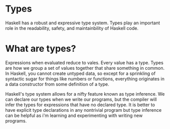 # Types 

Haskell has a robust and expressive type system. Types play an
important role in the readability, safety, and maintainbility of Haskell code.

# What are types?

Expressions when evaluated reduce to vales. Every value has a type.
Types are how we group a set of values together that share something in common.
In Haskell, you cannot create untyped data, so except for a sprinkling of 
syntactic sugar for things like numbers or functions, everything originates 
in a data constructor from some definition of a type.

Haskell's type system allows for a nifty feature known as type inference. 
We can declare our types when we write our programs, but the compiler will infer
the types for expressions that have no declared type. It is better
to have explicit type declarations in any nontrivial program but type inference 
can be helpful as i'm learning and experimenting with writing
new programs.

